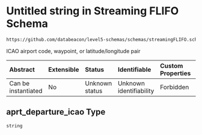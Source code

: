 # Untitled string in Streaming FLIFO Schema

```txt
https://github.com/databeacon/level5-schemas/schemas/streamingFLIFO.schema.json#/properties/aprt_departure_icao
```

ICAO airport code, waypoint, or latitude/longitude pair

| Abstract            | Extensible | Status         | Identifiable            | Custom Properties | Additional Properties | Access Restrictions | Defined In                                                                                  |
| :------------------ | :--------- | :------------- | :---------------------- | :---------------- | :-------------------- | :------------------ | :------------------------------------------------------------------------------------------ |
| Can be instantiated | No         | Unknown status | Unknown identifiability | Forbidden         | Allowed               | none                | [streamingFLIFO.schema.json\*](../../out/streamingFLIFO.schema.json "open original schema") |

## aprt\_departure\_icao Type

`string`
